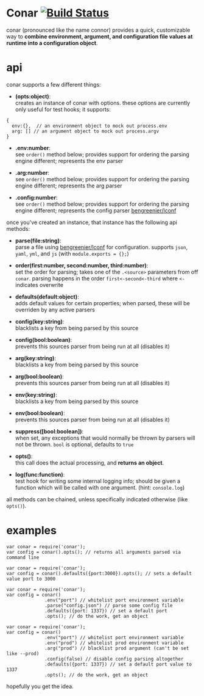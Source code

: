 Conar [![Build Status](https://travis-ci.org/bengreenier/conar.svg?branch=master)](https://travis-ci.org/bengreenier/conar)
=======
conar (pronounced like the name connor) provides a quick, customizable way to __combine environment, argument, and configuration file values at runtime into a configuration object__.

# api

conar supports a few different things:
  
  + __(opts:object)__:  
  creates an instance of conar with options. these options are currently only useful for test hooks; it supports:
  ```    
  {
    env:{},  // an environment object to mock out process.env
    arg: [] // an argument object to mock out process.argv
  }
  ```
  
  + __.env:number__:  
  see `order()` method below; provides support for ordering the parsing engine different; represents the env parser

  + __.arg:number__:  
  see `order()` method below; provides support for ordering the parsing engine different; represents the arg parser

  + __.config:number__:  
  see `order()` method below; provides support for ordering the parsing engine different; represents the config parser [bengreenier/lconf](https://github.com/bengreenier/lconf)


once you've created an instance, that instance has the following api methods:

  + __parse(file:string)__:  
  parse a file using [bengreenier/lconf](https://github.com/bengreenier/lconf) for configuration. supports `json`, `yaml`, `yml`, and `js` (with `module.exports = {};`)

  + __order(first:number, second:number, third:number)__:  
  set the order for parsing; takes one of the `.<source>` parameters from off `conar`. parsing happens in the order `first<-second<-third` where `<-` indicates overwrite

  + __defaults(default:object)__:  
  adds default values for certain properties; when parsed, these will be overriden by any active parsers

  + __config(key:string)__:  
  blacklists a key from being parsed by this source

  + __config(bool:boolean)__:  
  prevents this sources parser from being run at all (disables it)

  + __arg(key:string)__:  
  blacklists a key from being parsed by this source

  + __arg(bool:boolean)__:  
  prevents this sources parser from being run at all (disables it)

  + __env(key:string)__:  
  blacklists a key from being parsed by this source

  + __env(bool:boolean)__:  
  prevents this sources parser from being run at all (disables it)

  + __suppress([bool:boolean])__:  
  when set, any exceptions that would normally be thrown by parsers will not be thrown. `bool` is optional, defaults to `true`

  + __opts()__:  
  this call does the actual processing, and __returns an object__.

  + __log(func:function)__:  
  test hook for writing some internal logging info; should be given a function which will be called with one argument. (hint: `console.log`)

all methods can be chained, unless specifically indicated otherwise (like `opts()`).

# examples

```
var conar = require('conar');
var config = conar().opts(); // returns all arguments parsed via command line
```

```
var conar = require('conar');
var config = conar().defaults({port:3000}).opts(); // sets a default value port to 3000
```

```
var conar = require('conar');
var config = conar()
              .env("port") // whitelist port environment variable
              .parse("config.json") // parse some config file
              .defaults({port: 1337}) // set a default port
              .opts(); // do the work, get an object
```

```
var conar = require('conar');
var config = conar()
              .env("port") // whitelist port environment variable
              .env("prod") // whitelist prod environment variable
              .arg("prod") // blacklist prod argument (can't be set like --prod)
              .config(false) // disable config parsing altogether
              .defaults({port: 1337}) // set a default port value to 1337
              .opts(); // do the work, get an object
```

hopefully you get the idea.